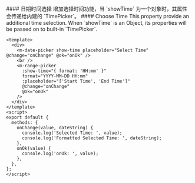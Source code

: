 <cn>
#### 日期时间选择
增加选择时间功能，当 `showTime` 为一个对象时，其属性会传递给内建的 `TimePicker`。
</cn>

<us>
#### Choose Time
This property provide an additional time selection. When `showTime` is an Object, its properties will be passed on to built-in `TimePicker`.
</us>

```vue
<template>
  <div>
    <m-date-picker show-time placeholder="Select Time" @change="onChange" @ok="onOk" />
    <br />
    <m-range-picker
      :show-time="{ format: 'HH:mm' }"
      format="YYYY-MM-DD HH:mm"
      :placeholder="['Start Time', 'End Time']"
      @change="onChange"
      @ok="onOk"
    />
  </div>
</template>
<script>
export default {
  methods: {
    onChange(value, dateString) {
      console.log('Selected Time: ', value);
      console.log('Formatted Selected Time: ', dateString);
    },
    onOk(value) {
      console.log('onOk: ', value);
    },
  },
};
</script>
```
